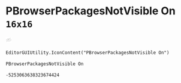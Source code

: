 # PBrowserPackagesNotVisible On `16x16`
<img src="/img/PBrowserPackagesNotVisible%20On.png" width=16 height=16>

``` CSharp
EditorGUIUtility.IconContent("PBrowserPackagesNotVisible On")
```
```
PBrowserPackagesNotVisible On
```
```
-5253063638323674424
```
